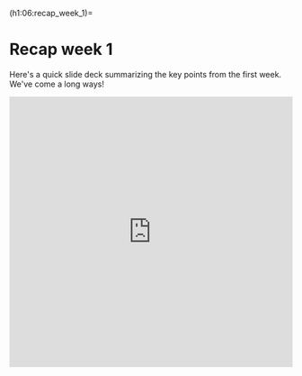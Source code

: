 (h1:06:recap_week_1)=
# Recap week 1

Here's a quick slide deck summarizing the key points from the first week.
We've come a long ways!

<iframe src="https://docs.google.com/presentation/d/e/2PACX-1vQz8JM10HNtFRWEi_KD41tmt7J0DSLGCyFlpyXVK-QT83EkfooE_YrI-coKdXw2GtmGt-265H6jL6hD/embed?start=false&loop=false&delayms=3000" frameborder="0" width="100%" height="480" allowfullscreen="true" mozallowfullscreen="true" webkitallowfullscreen="true"></iframe>

